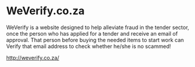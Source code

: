 # WeVerify.co.za
WeVerify is a website designed to help alleviate fraud in the tender sector, once the person who has applied for a tender and receive an email of approval. That person before buying the needed items to start work can Verify that email address to check whether he/she is no scammed!

http://weverify.co.za/
